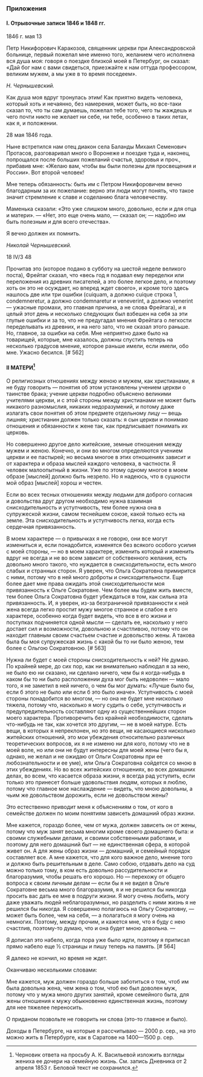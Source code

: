 ### Приложения 

#### I. Отрывочные записи 1846 и 1848 гг.

1846 г. мая 13

Петр Никифорович Каракозов, священник церкви при Александровской больнице, первый пожелал мне именно того, желанием чего исполнена вся душа моя: говоря о поездке близкой моей в Петербург, он сказал: «Дай бог нам с вами свидеться, приезжайте к нам оттуда профессором, великим мужем, а мы уже в то время поседеем».

*Н. Чернышевский.*

Как душа моя вдруг тронулась этим! Как приятно видеть человека, который хоть и нечаянно, без намерения, может быть, но все-таки сказал то, что ты сам думаешь, пожелал тебе того, чего ты жаждешь и чего почти никто не желает ни себе, ни тебе, особенно в таких летах, как я, и положении.

28 мая 1846 года.

Ныне встретился нам отец диакон села Баланды Михаил Семенович Протасов, разговаривал много о Воронеже и поездке туда и, наконец, попрощался после больших пожеланий счастья, здоровья и проч., прибавив мне: «Желаю вам, чтобы вы были полезны для просвещения и России». Вот второй человек!

Мне теперь обязанность: быть им с Петром Никифоровичем вечно благодарным за их пожелание: верно эти люди могут понять, что такое значит стремление к славе и соделанию блага человечеству.

Маменька сказали: «Это уже слишком много, довольно, если и для отца и матери». — «Нет, это еще очень мало, — сказал он; — надобно им быть полезным и для всего отечества».

Я вечно должен их помнить.

*Николай Чернышевский.*

18 IV/3 48

Прочитав это (которое подано в субботу на шестой неделе великого поста), Фрейтаг сказал, что «весь год я подавал ему переделки или переложения из древних писателей, а это более легкое дело, и поэтому хоть он это не осуждает, но вперед ждет своего», и кроме того здесь нашлось две или три ошибки (cuiquam, a должно cuique строка 1, condemneretur, а должно condemnaretur и veneverint, а должно venerint — ужасные промахи, это главная причина, а не слова Фрейтага), и я целый этот день и несколько следующих был взбешен на себя за эти глупые ошибки и за то, что не предугадал мнения Фрейтага о легкости переделывать из древних, и на него зато, что не сказал этого раньше. Но, главное, за ошибки на себя. Мне неприятно даже было на товарищей, которые, мне казалось, должны спустить теперь на несколько градусов мнение, которое раньше имели, если имели, обо мне. Ужасно бесился. [# 562]

#### II МАТЕРИ[^r5631]

[^r5631]: Черновик ответа на просьбу А. К. Васильевой изложить взгляды жениха ее дочери на семейную жизнь. См. запись Дневника от 2 апреля 1853 г. Беловой текст не сохранился.

О религиозных отношениях между женою и мужем, как христианами, я не буду говорить — понятия об этом установлены учением церкви о таинстве брака; учение церкви подробно объяснено великими учителями церкви, и с этой стороны между христианами не может быть никакого разномыслия, никаких недоразумений, и потому даже излагать свои понятия об этом предмете отдельному лицу — вещь лишняя; христианин должен только сказать: я сын церкви и понимаю отношения и обязанности к жене так, как предписывает понимать их церковь.

Но совершенно другое дело житейские, земные отношения между мужем и женою. Конечно, и они во многом определяются учением церкви и ее пастырей; но весьма многое в этих отношениях зависит и от характера и образа мыслей каждого человека, в частности. Я человек малоопытный в жизни. Уже по этому одному многое в моем образе \[мыслей\] должно быть незрело. Но я надеюсь, что в сущности мой образ \[мыслей\] хорош и честен.

Если во всех тесных отношениях между людьми для доброго согласия и довольства друг другом необходимо нужна взаимная снисходительность и уступчивость, тем более нужна она в супружеской жизни, самом теснейшем союзе, какой только есть на земле. Эта снисходительность и уступчивость легка, когда есть сердечная привязанность.

В моем характере — о привычках я не говорю, они все могут измениться и, если понадобится, изменятся без всякого особого усилия с моей стороны, — но в моем характере, изменить который и изменить вдруг не всегда и не во всем зависит от собственного желания, есть довольно много такого, что нуждается в снисходительности, есть много слабых и странных сторон. Я уверен, что Ольга Сократовна примирится с ними, потому что в ней много доброты и снисходительности. Еще более дает мне права ожидать этой снисходительности моя привязанность к Ольге Сократовне. Чем более мы будем жить вместе, тем более Ольга Сократовна будет убеждаться в том, как сильна эта привязанность. И, я уверен, из-за безграничной привязанности к ней жена всегда легко простит мужу многое странное и слабое в его характере, особенно когда будет видеть, что все в его жизни и поступках подчиняется одной мысли — сделать ее, насколько у него достает сил и возможности, довольною и счастливою, потому что он находит главным своим счастьем счастие и довольство жены. А такова была бы моя супружеская жизнь с какой бы то ни было женою, тем более с Ольгою Сократовною. [# 563]

Нужна ли будет с моей стороны снисходительность к ней? Не думаю. По крайней мере, до сих пор, как ни внимательно наблюдал я за нею, не было ею ни сказано, ни сделано ничего, чем бы я когда-нибудь в каком бы то ни было расположении духа мог быть недоволен — мало того, я не заметил в ней ничего, о чем бы мог думать: «Лучше было бы, если б этого не было или если б это было иначе». Уступчивость с моей стороны понадобится во многом, — но она не будет мне нисколько тяжела, потому что, насколько я могу судить о себе, уступчивость и предупредительность составляют одну из существеннейших сторон моего характера. Противоречить без крайней необходимости, сделать что-нибудь не так, как хочется это другим, — не в моей натуре. Есть вещи, в которых я непреклонен, но это вещи, не касающиеся нисколько житейских отношений, это мои убеждения относительно различных теоретических вопросов, их я не изменю ни для кого, потому что не в моей воле, но или они не будут интересны для моей жены (чего бы я, однако, не желал и не ожидаю от Ольги Сократовны при ее любознательности и ее уме), или Ольга Сократовна сойдется со мною в этих убеждениях. Но во всех житейских отношениях, во всех домашних делах, во всем, что касается образа жизни, я всегда рад уступить, если только это принесет больше удовольствия людям, которых я люблю, потому что главное мое наслаждение — видеть, что мною довольны, а чьим же довольством дорожить, если не довольством жены?

Это естественно приводит меня к объяснениям о том, от кого в семействе должен по моим понятиям зависеть домашний образ жизни.

Мне кажется, гораздо более, чем от мужа, должен зависеть он от жены, потому что муж занят весьма многим кроме своего домашнего быта: и своими служебными делами, и своими собственными работами, и поэтому для него домашний быт — не единственная сфера, в которой живет он. А для жены образ жизни — домашний, и семейный порядок составляет все. А мне кажется, что для кого важное дело, мнение того и должно быть решительным в деле. Само собою, отдавать дело на суд можно только тому, в ком есть довольно рассудительности и благоразумия, чтобы решать его хорошо. Но — перехожу от общего вопроса к своим личным делам — если бы я не видел в Ольге Сократовне весьма много благоразумия, я и не решился бы никогда просить вас дать ее мне в подруги жизни. Я могу очень любить, могу даже уважать людей неблагоразумных, но разделить с ними жизнь я не решился бы никогда. Я совершенно полагаюсь на Ольгу Сократовну, — может быть более, чем на себя, — а полагаться я могу очень на немногих. Поэтому, между прочим, и кажется мне, что я буду с нею счастлив, поэтому-то думаю, что и она будет мною довольна. — 

Я дописал это набело, когда пора уже было идти, поэтому я приписал прямо набело еще ½ страницы и пишу теперь на память. [# 564]

Я далеко не кончил, но время не ждет.

Оканчиваю несколькими словами:

Мне кажется, муж должен гораздо больше заботиться о том, чтоб им была довольна жена, чем жена о том, чтоб ею был доволен муж, потому что у мужа много других занятий, кроме семейного быта, для жены отношения к мужу обыкновенно единственная жизнь, поэтому для нее тяжелее переносить.

О приданом позвольте не говорить ни слова (это-то главное и было).

Доходы в Петербурге, на которые я рассчитываю — 2000 р. сер., на это можно жить в Петербурге, как в Саратове на 1400—1500 р. сер.